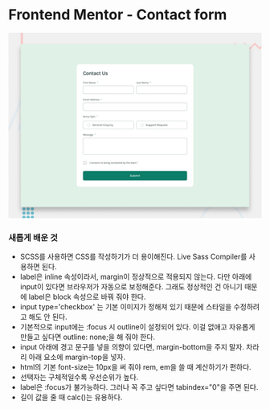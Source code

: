 # Frontend Mentor - Contact form

![Design preview for the Contact form coding challenge](./design/desktop-preview.jpg)

### 새롭게 배운 것
- SCSS를 사용하면 CSS를 작성하기가 더 용이해진다. Live Sass Compiler를 사용하면 된다.
- label은 inline 속성이라서, margin이 정상적으로 적용되지 않는다. 다만 아래에 input이 있다면 브라우저가 자동으로 보정해준다. 그래도 정상적인 건 아니기 때문에 label은 block 속성으로 바꿔 줘야 한다.
- input type='checkbox' 는 기본 이미지가 정해져 있기 때문에 스타일을 수정하려고 해도 안 된다.
- 기본적으로 input에는 :focus 시 outline이 설정되어 있다. 이걸 없애고 자유롭게 만들고 싶다면 outline: none;을 해 줘야 한다.
- input 아래에 경고 문구를 넣을 의향이 있다면, margin-bottom을 주지 말자. 차라리 아래 요소에 margin-top을 넣자.
- html의 기본 font-size는 10px을 써 줘야 rem, em을 쓸 때 계산하기가 편하다.
- 선택자는 구체적일수록 우선순위가 높다.
- label은 :focus가 불가능하다. 그러나 꼭 주고 싶다면 tabindex="0"을 주면 된다.
- 길이 값을 줄 때 calc()는 유용하다.